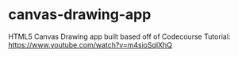 # canvas-drawing-app
HTML5 Canvas Drawing app built based off of Codecourse Tutorial: https://www.youtube.com/watch?v=m4sioSqlXhQ
